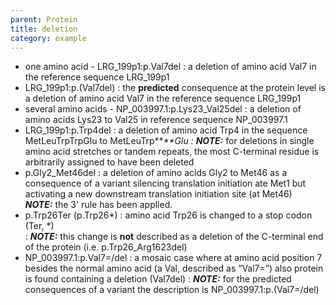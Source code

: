 ```yaml
---
parent: Protein
title: deletion
category: example
---
```


*	one amino acid - LRG\_199p1:p.Val7del
	:	a deletion of amino acid Val7 in the reference sequence LRG\_199p1
*	LRG\_199p1:p.(Val7del)
	: the **predicted** consequence at the protein level is a deletion of amino acid Val7 in the reference sequence LRG\_199p1
*	several amino acids - NP\_003997.1:p.Lys23\_Val25del
	:	a deletion of amino acids Lys23 to Val25 in reference sequence NP\_003997.1
*	LRG\_199p1:p.Trp4del
	:	a deletion of amino acid Trp4 in the sequence MetLeuTrpTrpGlu to MetLeuTrp**<font color="red">_</font>**Glu
	:	**NOTE:**_ for deletions in single amino acid stretches or tandem repeats, the most C-terminal residue is arbitrarily assigned to have been deleted
*   p.Gly2\_Met46del
	:	a deletion of amino acids Gly2 to Met46 as a consequence of a variant silencing translation initiation ate Met1 but activating a new downstream translation initiation site (at Met46)<br>
	_**NOTE:**_ the 3' rule has been applied.
*	p.Trp26Ter (p.Trp26\*)
	:	amino acid Trp26 is changed to a stop codon (Ter, \*)<br>
	:	_**NOTE:**_ this change is **not** described as a deletion of the C-terminal end of the protein (i.e. p.Trp26\_Arg1623del)
*	NP\_003997.1:p.Val7=/del
	:	a mosaic case where at amino acid position 7 besides the normal amino acid (a Val, described as “Val7=”) also protein is found containing a deletion (Val7del)
	:	_**NOTE:**_ for the predicted consequences of a variant the description is NP\_003997.1:p.(Val7=/del)
	
